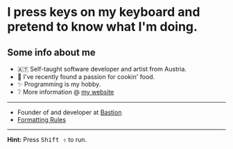 # I press keys on my keyboard and pretend to know what I'm doing. 

## Some info about me
- 🇦🇹 Self-taught software developer and artist from Austria.
- 🍳 I've recently found a passion for cookin' food.
- ✨ Programming is my hobby.
- ❔ More information @ [my website](https://jaegerwalddev.github.io/)
---
- Founder of and developer at [Bastion](https://github.com/BastionMC)
- [Formatting Rules](https://gist.github.com/JaegerwaldDev/f822e7580e006b19a82b8e73a5c28a80)

---

**Hint:** Press <kbd>Shift ⇧</kbd> to run.
